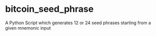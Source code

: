 # bitcoin_seed_phrase
A Python Script which generates 12 or 24 seed phrases starting from a given mnemonic input
